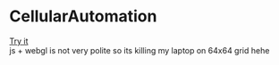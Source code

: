 # CellularAutomation
[Try it](https://thuwie.github.io/CellularAutomation/)  
js + webgl is not very polite so its killing my laptop on  64x64 grid hehe